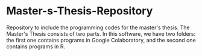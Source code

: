 # Master-s-Thesis-Repository
Repository to include the programming codes for the master's thesis.
The Master's Thesis consists of two parts. In this software, we have two folders: the first one contains programs in Google Colaboratory, and the second one contains programs in R.
